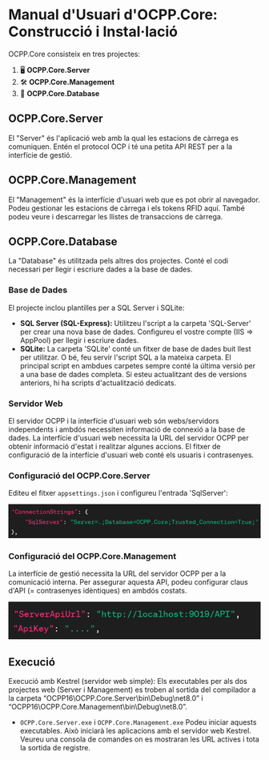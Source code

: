 # Manual d'Usuari d'OCPP.Core: Construcció i Instal·lació

OCPP.Core consisteix en tres projectes:
1. 🖥️ **OCPP.Core.Server**
2. 🛠️ **OCPP.Core.Management**
3. 💾 **OCPP.Core.Database**

## OCPP.Core.Server
El "Server" és l'aplicació web amb la qual les estacions de càrrega es comuniquen. Entén el protocol OCP i té una petita API REST per a la interfície de gestió.

## OCPP.Core.Management
El "Management" és la interfície d'usuari web que es pot obrir al navegador. Podeu gestionar les estacions de càrrega i els tokens RFID aquí. També podeu veure i descarregar les llistes de transaccions de càrrega.

## OCPP.Core.Database
La "Database" és utilitzada pels altres dos projectes. Conté el codi necessari per llegir i escriure dades a la base de dades.

### Base de Dades
El projecte inclou plantilles per a SQL Server i SQLite:
- **SQL Server (SQL-Express):** Utilitzeu l'script a la carpeta 'SQL-Server' per crear una nova base de dades. Configureu el vostre compte (IIS => AppPool) per llegir i escriure dades.
- **SQLite:** La carpeta 'SQLite' conté un fitxer de base de dades buit llest per utilitzar. O bé, feu servir l'script SQL a la mateixa carpeta. El principal script en ambdues carpetes sempre conté la última versió per a una base de dades completa. Si esteu actualitzant des de versions anteriors, hi ha scripts d'actualització dedicats.

### Servidor Web
El servidor OCPP i la interfície d'usuari web són webs/servidors independents i ambdós necessiten informació de connexió a la base de dades. La interfície d'usuari web necessita la URL del servidor OCPP per obtenir informació d'estat i realitzar algunes accions. El fitxer de configuració de la interfície d'usuari web conté els usuaris i contrasenyes.

### Configuració del OCPP.Core.Server
Editeu el fitxer `appsettings.json` i configureu l'entrada 'SqlServer':

![Configuració del OCPP.Core.Server](/images/config_server.png)

### Configuració del OCPP.Core.Management
La interfície de gestió necessita la URL del servidor OCPP per a la comunicació interna. Per assegurar aquesta API, podeu configurar claus d'API (= contrasenyes idèntiques) en ambdós costats.

![Configuració del OCPP.Core.Management](/images/config_management.png)

## Execució
Execució amb Kestrel (servidor web simple):
Els executables per als dos projectes web (Server i Management) es troben al sortida del compilador a la carpeta “OCPP16\OCPP.Core.Server\bin\Debug\net8.0” i “OCPP16\OCPP.Core.Management\bin\Debug\net8.0”.
- `OCPP.Core.Server.exe` i `OCPP.Core.Management.exe`
Podeu iniciar aquests executables. Això iniciarà les aplicacions amb el servidor web Kestrel. Veureu una consola de comandes on es mostraran les URL actives i tota la sortida de registre.
